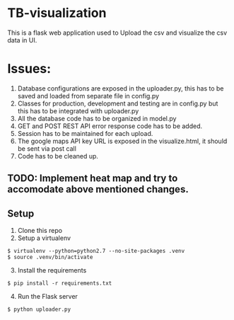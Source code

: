 # TB-visualization
This is a flask web application used to Upload the csv and visualize the csv data in UI.

# Issues:
1. Database configurations are exposed in the uploader.py, this has to be saved and loaded from separate file in config.py
2. Classes for production, development and testing are in config.py but this has to be integrated with uploader.py
3. All the database code has to be organized in model.py
4. GET and POST REST API error response code has to be added.
4. Session has to be maintained for each upload.
5. The google maps API key URL is exposed in the visualize.html, it should be sent via post call
5. Code has to be cleaned up.

## TODO: Implement heat map and try to accomodate above mentioned changes.

## Setup

1. Clone this repo
2. Setup a virtualenv
```shell
$ virtualenv --python=python2.7 --no-site-packages .venv
$ source .venv/bin/activate
```
3. Install the requirements
```shell
$ pip install -r requirements.txt
```
4. Run the Flask server
```shell
$ python uploader.py
```
